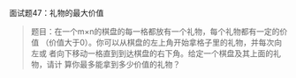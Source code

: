 面试题47：礼物的最大价值
> 题目：在一个m×n的棋盘的每一格都放有一个礼物，每个礼物都有一定的价值
（价值大于0）。你可以从棋盘的左上角开始拿格子里的礼物，并每次向左或
者向下移动一格直到到达棋盘的右下角。给定一个棋盘及其上面的礼物，请计
算你最多能拿到多少价值的礼物？